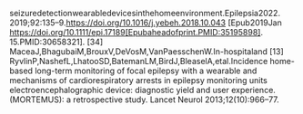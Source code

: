 seizuredetectionwearabledevicesinthehomeenvironment.Epilepsia2022.
2019;92:135–9.https://doi.org/10.1016/j.yebeh.2018.10.043 [Epub2019Jan
https://doi.org/10.1111/epi.17189[Epubaheadofprint.PMID:35195898].
15.PMID:30658321].
[34] MaceaJ,BhagubaiM,BrouxV,DeVosM,VanPaesschenW.In-hospitaland
[13] RyvlinP,NashefL,LhatooSD,BatemanLM,BirdJ,BleaselA,etal.Incidence
home-based long-term monitoring of focal epilepsy with a wearable
and mechanisms of cardiorespiratory arrests in epilepsy monitoring units
electroencephalographic device: diagnostic yield and user experience.
(MORTEMUS): a retrospective study. Lancet Neurol 2013;12(10):966–77.